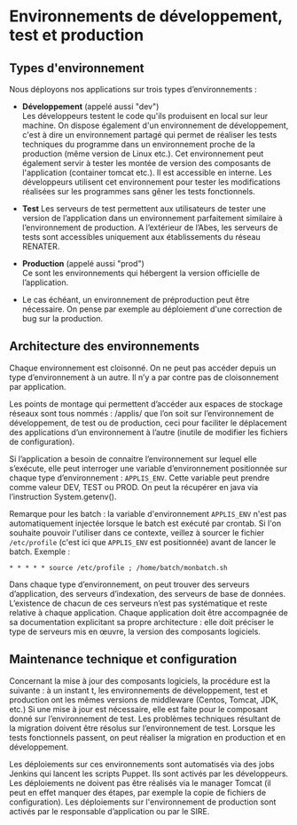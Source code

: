 # Environnements de développement, test et production

## Types d'environnement
Nous déployons nos applications sur trois types d’environnements :
* __Développement__ (appelé aussi "dev")  
  Les développeurs testent le code qu'ils produisent en local sur leur machine. On dispose également d'un environnement de développement, c'est à dire un environnement partagé qui permet de réaliser les tests techniques du programme dans un environnement proche de la production (même version de Linux etc.). Cet environnement peut également servir à tester les montée de version des composants de l'application (container tomcat etc.). Il est accessible en interne.
  Les développeurs utilisent cet environnement pour tester les modifications réalisées sur les programmes sans gêner les tests fonctionnels.
* __Test__
  Les serveurs de test permettent aux utilisateurs de tester une version de l’application dans un environnement parfaitement similaire à l’environnement de production.
  A l’extérieur de l’Abes, les serveurs de tests sont accessibles uniquement aux établissements du réseau RENATER.

* __Production__ (appelé aussi "prod")  
  Ce sont les environnements qui hébergent la version officielle de l’application.

* Le cas échéant, un environnement de préproduction peut être nécessaire. On pense par exemple au déploiement d'une correction de bug sur la production.

## Architecture des environnements

Chaque environnement est cloisonné. On ne peut pas accéder depuis un type d’environnement à un autre. Il n’y a par contre pas de cloisonnement par application.

Les points de montage qui permettent d’accéder aux espaces de stockage réseaux sont tous nommés : /applis/ que l’on soit sur l’environnement de développement, de test ou de production, ceci pour faciliter le déplacement des applications d’un environnement à l’autre (inutile de modifier les fichiers de configuration).

Si l’application a besoin de connaitre l’environnement sur lequel elle s’exécute, elle peut interroger une variable d’environnement positionnée sur chaque type d’environnement : `APPLIS_ENV`. Cette variable peut prendre comme valeur DEV, TEST ou PROD. On peut la récupérer en java via l’instruction System.getenv().

Remarque pour les batch : la variable d'environnement `APPLIS_ENV` n'est pas automatiquement injectée lorsque le batch est exécuté par crontab. Si l'on souhaite pouvoir l'utiliser dans ce contexte, veillez à sourcer le fichier `/etc/profile` (c'est ici que `APPLIS_ENV` est positionnée) avant de lancer le batch. Exemple :
```cron
* * * * * source /etc/profile ; /home/batch/monbatch.sh
```

Dans chaque type d’environnement, on peut trouver des serveurs d’application, des serveurs d’indexation, des serveurs de base de données. L’existence de chacun de ces serveurs n’est pas systématique et reste relative à chaque application. Chaque application doit être accompagnée de sa documentation explicitant sa propre architecture : elle doit préciser le type de serveurs mis en œuvre, la version des composants logiciels.

## Maintenance technique et configuration
Concernant la mise à jour des composants logiciels, la procédure est la suivante : à un instant t, les environnements de développement, test et production ont les mêmes versions de middleware (Centos, Tomcat, JDK, etc.) Si une mise à jour est nécessaire, elle est faite pour le composant donné sur l’environnement de test. Les problèmes techniques résultant de la migration doivent être résolus sur l’environnement de test. Lorsque les tests fonctionnels passent, on peut réaliser la migration en production et en développement.

Les déploiements sur ces environnements sont automatisés via des jobs Jenkins qui lancent les scripts Puppet. Ils sont activés par les développeurs. Les déploiements ne doivent pas être réalisés via le manager Tomcat (il peut en effet manquer des étapes, par exemple la copie de fichiers de configuration).
Les déploiements sur l'environnement de production sont activés par le responsable d’application ou par le SIRE.
